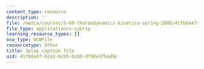 ```yaml
---
content_type: resource
description: ''
file: /media/courses/5-60-thermodynamics-kinetics-spring-2008/41fb8a4f92a1bcb5bcb0df96e5fbad9c_kLqduWF6GXE.srt
file_type: application/x-subrip
learning_resource_types: []
ocw_type: OCWFile
resourcetype: Other
title: 3play caption file
uid: 41fb8a4f-92a1-bcb5-bcb0-df96e5fbad9c
---
```

